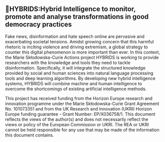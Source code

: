 



## 👋HYBRIDS:Hybrid Intelligence to monitor, promote and analyse transformations in good democracy practices 
Fake news, disinformation and hate speech online are pervasive and exacerbating societal tensions. Amidst growing concern that this harmful rhetoric is inciting violence and driving extremism, a global strategy to counter this digital phenomenon is more important than ever. In this context, the Marie Skłodowska-Curie Actions project HYBRIDS is working to provide researchers with the knowledge and tools they need to tackle disinformation. Specifically, it will integrate the structured knowledge provided by social and human sciences into natural language processing tools and deep learning algorithms. By developing new hybrid intelligence systems, HYBRIDS will combine machine and human intelligence to overcome the shortcomings of existing artificial intelligence methods.

This project has received funding from the Horizon Europe research and innovation programme under the Marie Skłodowska-Curie Grant Agreement No. 101073351 and from the UK Research and Innovation (UKRI) Horizon Europe funding guarantee - Grant Number: EP/X036758/1. This document reflects the views of the author(s) and does not necessarily reflect the views or policy of the European Commission or UKRI. The REA or UKRI cannot be held responsible for any use that may be made of the information this document contains.
<!--

**Here are some ideas to get you started:**

🙋‍♀️ A short introduction - what is your organization all about?
🌈 Contribution guidelines - how can the community get involved?
👩‍💻 Useful resources - where can the community find your docs? Is there anything else the community should know?
🍿 Fun facts - what does your team eat for breakfast?
🧙 Remember, you can do mighty things with the power of [Markdown](https://docs.github.com/github/writing-on-github/getting-started-with-writing-and-formatting-on-github/basic-writing-and-formatting-syntax)
-->
